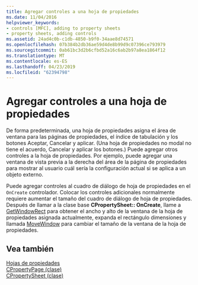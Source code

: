 ```yaml
---
title: Agregar controles a una hoja de propiedades
ms.date: 11/04/2016
helpviewer_keywords:
- controls [MFC], adding to property sheets
- property sheets, adding controls
ms.assetid: 24ad4c0b-c1db-4850-b9f0-34aae8d74571
ms.openlocfilehash: 07b384b2db36ae59d4de8b99d9c07396ce793979
ms.sourcegitcommit: 0ab61bc3d2b6cfbd52a16c6ab2b97a8ea1864f12
ms.translationtype: MT
ms.contentlocale: es-ES
ms.lasthandoff: 04/23/2019
ms.locfileid: "62394798"
---
```

# <a name="adding-controls-to-a-property-sheet"></a>Agregar controles a una hoja de propiedades

De forma predeterminada, una hoja de propiedades asigna el área de ventana para las páginas de propiedades, el índice de tabulación y los botones Aceptar, Cancelar y aplicar. (Una hoja de propiedades no modal no tiene el acuerdo, Cancelar y aplicar los botones.) Puede agregar otros controles a la hoja de propiedades. Por ejemplo, puede agregar una ventana de vista previa a la derecha del área de la página de propiedades para mostrar al usuario cuál sería la configuración actual si se aplica a un objeto externo.

Puede agregar controles al cuadro de diálogo de hoja de propiedades en el `OnCreate` controlador. Colocar los controles adicionales normalmente requiere aumentar el tamaño del cuadro de diálogo de hoja de propiedades. Después de llamar a la clase base **CPropertySheet:: OnCreate**, llame a [GetWindowRect](../mfc/reference/cwnd-class.md#getwindowrect) para obtener el ancho y alto de la ventana de la hoja de propiedades asignada actualmente, expanda el rectángulo dimensiones y llamada [MoveWindow](../mfc/reference/cwnd-class.md#movewindow) para cambiar el tamaño de la ventana de la hoja de propiedades.

## <a name="see-also"></a>Vea también

[Hojas de propiedades](../mfc/property-sheets-mfc.md)<br/>
[CPropertyPage (clase)](../mfc/reference/cpropertypage-class.md)<br/>
[CPropertySheet (clase)](../mfc/reference/cpropertysheet-class.md)
